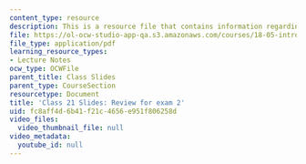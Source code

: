 ```yaml
---
content_type: resource
description: This is a resource file that contains information regarding class 21.
file: https://ol-ocw-studio-app-qa.s3.amazonaws.com/courses/18-05-introduction-to-probability-and-statistics-spring-2014/fc8aff4d6b41f21c4656e951f806258d_MIT18_05S14_class21-slides.pdf
file_type: application/pdf
learning_resource_types:
- Lecture Notes
ocw_type: OCWFile
parent_title: Class Slides
parent_type: CourseSection
resourcetype: Document
title: 'Class 21 Slides: Review for exam 2'
uid: fc8aff4d-6b41-f21c-4656-e951f806258d
video_files:
  video_thumbnail_file: null
video_metadata:
  youtube_id: null
---
```

